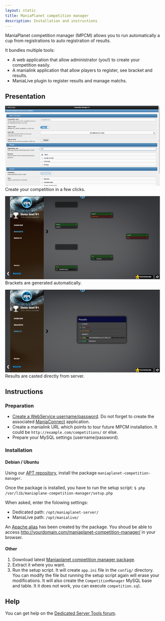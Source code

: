 ```yaml
---
layout: static
title: ManiaPlanet competition manager
description: Installation and instructions
---
```


ManiaPlanet competition manager (MPCM) allows you to run automatically a cup from registrations to auto registration of results.

It bundles multiple tools:

* A web application that allow administrator (you!) to create your competition easily.
* A manialink application that allow players to register, see bracket and results.
* ManiaLive plugin to register results and manage matchs. 

## Presentation

![Easy management](./img/compet3.png)
Create your competition in a few clicks.

![Bracket generator](./img/compet1.png)
Brackets are generated automatically.

![Results](./img/compet2.png)
Results are casted directly from server.

## Instructions

### Preparation

* [Create a WebService username/password](https://player.maniaplanet.com/webservices). Do not forget to create the associated [ManiaConnect](maniaconnect.html) application. 
* Create a manialink URL which points to tour future MPCM installation. It could be `http://example.com/competitions/` or else. 
* Prepare your MySQL settings (username/password).

### Installation

#### Debian / Ubuntu 

Using our [APT repository](apt.html), install the package `maniaplanet-competition-manager`.

Once the package is installed, you have to run the setup script: `$ php /var/lib/maniaplane-competition-manager/setup.php`

When asked, enter the folowing settings:

* Dedicated path: `/opt/maniaplanet-server/`
* ManiaLive path: `/opt/manialive/`

An [Apache alias](https://httpd.apache.org/docs/2.4/mod/mod_alias.html) has been created by the package. You shoud be able to access <http://yourdomain.com/maniaplanet-competition-manager/> in your browser. 

#### Other

1. Download latest [Maniaplanet competition manager package](http://code.google.com/p/maniaplanet-competition-manager/downloads/list).
2. Extract it where you want.
3. Run the setup script. It will create `app.ini` file in the `config/` directory. You can modify the file but running the setup script again will erase your modifications. 
It will also create the `CompetitionManager` MySQL base and table. It it does not work, you can execute `competition.sql`. 

## Help

You can get help on the [Dedicated Server Tools forum](http://forum.maniaplanet.com/viewforum.php?f=463).